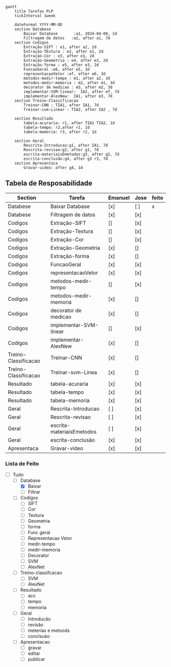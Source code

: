 

```mermaid
gantt
    title Tarefas PLP
    tickInterval 1week 

    dateFormat YYYY-MM-DD
    section Databese
        Baixar Database       :a1, 2024-04-08, 1d
        Filtragem de datos   :a2, after a1, 7d
    section Codigos
        Extração-SIFT : e1, after a2, 2d
        Extração-TExtura : e2, after e1, 2d
        Extração-Cor : e3, after e1, 2d
        Extração-Geometria : e4, after e3, 2d
        Extração-forma : e5, after e3, 2d
        FuncaoGeral :e6, after e5, 3d
        representacaoVetor :ef, after e6, 3d
	    metodos-medir-tempo : m1, after a2, 3d
	    metodos-medir-memoria : m2, after m1, 3d
	    decorator de medicao : m3, after m2, 3d
	    implementar-SVM-linear:  IA2, after ef, 7d
	    implementar-AlexNew:  IA1, after m3, 7d
    section Treino-Classificacao
	    Treinar-CNN : TIA1, after IA1, 7d
	    Treinar-svm-Linear : TIA2, after IA2 , 7d
	    
	section Resultado
		tabela-acuraria: r1, after TIA1 TIA2, 1d
		tabela-tempo: r2,after r1, 1d
		tabela-memoria: r3, after r2, 1d
		
	section Geral
		Rescrita-Introducao:g1, after IA1, 7d
		Rescrita-revisao:g2, after g1, 7d
		escrita-materiaisEmetodos:g3, after g2, 7d
		escrita-conclusão:g4, after g3 r3, 7d
	section Apresentaca
		Gravar-video: after g4, 1d
```




## Tabela de Resposabilidade




| Section              | Tarefa                    | Emanuel | Jose | feito |
| -------------------- | ------------------------- | ------- | ---- | ----- |
| Databese             | Baixar Database           | [x]     | [ ]  |  x    |
| Databese             | Filtragem de datos        | [x]     | [x]  |       |
| Codigos              | Extração-SIFT             | []      | [x]  |       |
| Codigos              | Extração-Textura          | []      | [x]  |       |
| Codigos              | Extração-Cor              | []      | [x]  |       |
| Codigos              | Extração-Geometria        | [x]     | []   |       |
| Codigos              | Extração-forma            | [x]     | []   |       |
| Codigos              | FuncaoGeral               | [x]     | [x]  |       |
| Codigos              | representacaoVetor        | [x]     | [x]  |       |
| Codigos              | metodos-medir-tempo       | []      | [x]  |       |
| Codigos              | metodos-medir-memoria     | [x]     | []   |       |
| Codigos              | decorator de medicao      | [x]     | []   |       |
| Codigos              | implementar-SVM-linear    | []      | [x]  |       |
| Codigos              | implementar-AlexNew       | [x]     | []   |       |
| Treino-Classificacao | Treinar-CNN               | [x]     | []   |       |
| Treino-Classificacao | Treinar-svm-Linea         | [x]     | []   |       |
| Resultado            | tabela-acuraria           | [x]     | [x]  |       |
| Resultado<br>        | tabela-tempo              | [x]     | [x]  |       |
| Resultado            | tabela-memoria            | [x]     | [x]  |       |
| Geral                | Rescrita-Introducao       | [ ]     | [x]  |       |
| Geral                | Rescrita-revisao          | [ ]     | [x]  |       |
| Geral                | escrita-materiaisEmetodos | [ ]     | [x]  |       |
| Geral                | escrita-conclusão         | [x]     | [x]  |       |
| Apresentaca          | Gravar-video              | [x]     | [x]  |       |


### Lista de Feito

- [ ] Tudo
	- [ ] Database
		- [x] Baixar
		- [ ] Filtrar
	- [ ] Codigos
		- [ ] SIFT
		- [ ] Cor
		- [ ] Textura
		- [ ] Geometria
		- [ ] forma
		- [ ] Func geral
		- [ ] Representacao Vetor
		- [ ] medir-tempo
		- [ ] medir-memoria
		- [ ] Decorator
		- [ ] SVM
		- [ ] AlexNet
	- [ ] Treino-classifcacao
		- [ ] SVM
		- [ ] AlexNet
	- [ ] Resultado
		- [ ] acc
		- [ ] tempo
		- [ ] memoria
	- [ ] Geral
		- [ ] Introducão
		- [ ] revisão
		- [ ] meterias e metoods
		- [ ] conclsuão
	- [ ] Apresentacao
		- [ ] gravar
		- [ ] editar
		- [ ] publicar